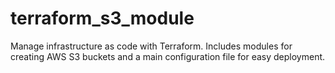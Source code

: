 # terraform_s3_module
Manage infrastructure as code with Terraform. Includes modules for creating AWS S3 buckets and a main configuration file for easy deployment.
